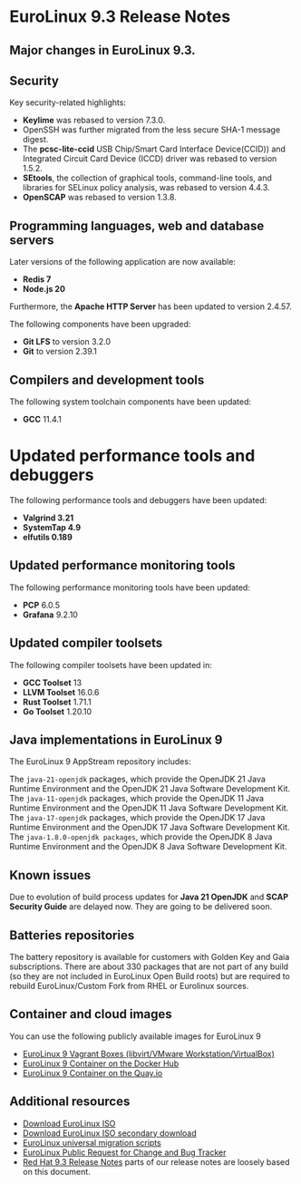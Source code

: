 # EuroLinux 9.3 Release Notes

## Major changes in EuroLinux 9.3.

## Security

Key security-related highlights:

- **Keylime** was rebased to version 7.3.0.
- OpenSSH was further migrated from the less secure SHA-1 message digest.
- The **pcsc-lite-ccid** USB Chip/Smart Card Interface Device(CCID)) and Integrated Circuit Card Device (ICCD) driver was rebased to version 1.5.2.
- **SEtools**, the collection of graphical tools, command-line tools, and libraries for SELinux policy analysis, was rebased to version 4.4.3.
- **OpenSCAP** was rebased to version 1.3.8.

## Programming languages, web and database servers

Later versions of the following application are now available:

- **Redis 7**
- **Node.js 20**

Furthermore, the **Apache HTTP Server** has been updated to version 2.4.57.

The following components have been upgraded:

- **Git LFS** to version 3.2.0
- **Git** to version 2.39.1

## Compilers and development tools

The following system toolchain components have been updated:

- **GCC** 11.4.1

# Updated performance tools and debuggers

The following performance tools and debuggers have been updated:

- **Valgrind 3.21**
- **SystemTap 4.9**
- **elfutils 0.189**

## Updated performance monitoring tools

The following performance monitoring tools have been updated:

- **PCP** 6.0.5
- **Grafana** 9.2.10

## Updated compiler toolsets

The following compiler toolsets have been updated in:

- **GCC Toolset** 13
- **LLVM Toolset** 16.0.6
- **Rust Toolset** 1.71.1
- **Go Toolset** 1.20.10

## Java implementations in EuroLinux 9

The EuroLinux 9 AppStream repository includes:

The `java-21-openjdk` packages, which provide the OpenJDK 21 Java Runtime Environment and the OpenJDK 21 Java Software Development Kit.
The `java-11-openjdk` packages, which provide the OpenJDK 11 Java Runtime
Environment and the OpenJDK 11 Java Software Development Kit.
The `java-17-openjdk` packages, which provide the OpenJDK 17 Java Runtime
Environment and the OpenJDK 17 Java Software Development Kit.
The `java-1.8.0-openjdk packages`, which provide the OpenJDK 8 Java Runtime
Environment and the OpenJDK 8 Java Software Development Kit.

## Known issues

Due to evolution of build process updates for **Java 21 OpenJDK** and **SCAP Security Guide** are delayed now. They are going to be delivered soon.

## Batteries repositories

The battery repository is available for customers with Golden Key and Gaia
subscriptions. There are about 330 packages that are not part of any build (so
they are not included in EuroLinux Open Build roots) but are required to
rebuild EuroLinux/Custom Fork from RHEL or Eurolinux sources.

## Container and cloud images

You can use the following publicly available images for EuroLinux 9
- [EuroLinux 9 Vagrant Boxes (libvirt/VMware Workstation/VirtualBox)](https://app.vagrantup.com/eurolinux-vagrant/boxes/eurolinux-9)
- [EuroLinux 9 Container on the Docker Hub](https://hub.docker.com/r/eurolinux/eurolinux-9)
- [EuroLinux 9 Container on the Quay.io](https://quay.io/repository/eurolinux/eurolinux-9)

## Additional resources

- [Download EuroLinux ISO](https://fbi.cdn.euro-linux.com/isos/)
- [Download EuroLinux ISO secondary download](https://fbi2.cdn.euro-linux.com/isos/)
- [EuroLinux universal migration scripts](https://github.com/EuroLinux/eurolinux-migration-scripts)
- [EuroLinux Public Request for Change and Bug Tracker](https://github.com/EuroLinux/eurolinux-distro-bugs-and-rfc)
- [Red Hat 9.3 Release Notes](https://access.redhat.com/documentation/en-us/red_hat_enterprise_linux/9/html-single/9.3_release_notes/index) parts of our release notes are loosely based on this document.
